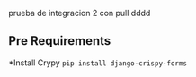 prueba de integracion 2 con pull
dddd
## Pre Requirements
*Install Crypy
```pip install django-crispy-forms```
